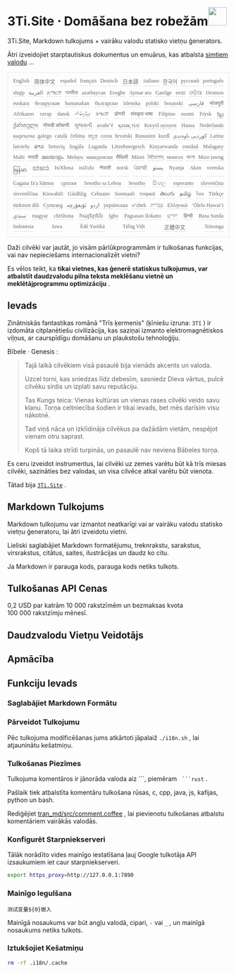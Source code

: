 <h1 style="justify-content:space-between">3Ti.Site ⋅ Domāšana bez robežām<img src="//i-01.eu.org/3Ti/logo.svg" style="user-select:none;margin-top:-1px;width:42px"></h1>

3Ti.Site, Markdown tulkojums + vairāku valodu statisko vietņu ģenerators.

Ātri izveidojiet starptautiskus dokumentus un emuārus, kas atbalsta [simtiem valodu](https://github.com/i18n-site/node/blob/main/lang/src/index.js) ...

<pre class="langli" style="display:flex;flex-wrap:wrap;background:transparent;border:1px solid #eee;font-size:12px;box-shadow:0 0 3px inset #eee;padding:12px 5px 4px 12px;justify-content:space-between;"><style>pre.langli i{font-weight:300;font-family:s;margin-right:7px;margin-bottom:8px;font-style:normal;color:#666;border-bottom:1px dashed #ccc;}</style><i>English</i><i> 简体中文 </i><i>español</i><i>français</i><i>Deutsch</i><i> 日本語 </i><i>italiano</i><i>한국어</i><i>русский</i><i>português</i><i>shqip</i><i>‫العربية‬</i><i>አማርኛ</i><i>অসমীয়া</i><i>azərbaycan</i><i>Eʋegbe</i><i>Aymar aru</i><i>Gaeilge</i><i>eesti</i><i>ଓଡ଼ିଆ</i><i>Oromoo</i><i>euskara</i><i>беларуская</i><i>bamanakan</i><i>български</i><i>íslenska</i><i>polski</i><i>bosanski</i><i>‫فارسی‬</i><i>भोजपुरी</i><i>Afrikaans</i><i>татар</i><i>dansk</i><i>‫ދިވެހިބަސް‬</i><i>ትግርኛ</i><i>डोगरी</i><i>संस्कृत भाषा</i><i>Filipino</i><i>suomi</i><i>Frysk</i><i>ខ្មែរ</i><i>ქართული</i><i>गोंयची कोंकणी</i><i>ગુજરાતી</i><i>avañe’ẽ</i><i>қазақ тілі</i><i>Kreyòl ayisyen</i><i>Hausa</i><i>Nederlands</i><i>кыргызча</i><i>galego</i><i>català</i><i>čeština</i><i>ಕನ್ನಡ</i><i>corsu</i><i>hrvatski</i><i>Runasimi</i><i>kurdî</i><i>‫کوردیی ناوەندی‬</i><i>Latina</i><i>latviešu</i><i>ລາວ</i><i>lietuvių</i><i>lingála</i><i>Luganda</i><i>Lëtzebuergesch</i><i>Kinyarwanda</i><i>română</i><i>Malagasy</i><i>Malti</i><i>मराठी</i><i>മലയാളം</i><i>Melayu</i><i>македонски</i><i>मैथिली</i><i>Māori</i><i>মৈতৈলোন্</i><i>монгол</i><i>বাংলা</i><i>Mizo ṭawng</i><i>မြန်မာ</i><i>𞄀𞄄𞄰𞄩𞄍𞄜𞄰</i><i>IsiXhosa</i><i>isiZulu</i><i>नेपाली</i><i>norsk</i><i>ਪੰਜਾਬੀ</i><i>‫پښتو‬</i><i>Nyanja</i><i>Akan</i><i>svenska</i><i>Gagana fa'a Sāmoa</i><i>српски</i><i>Sesotho sa Leboa</i><i>Sesotho</i><i>සිංහල</i><i>esperanto</i><i>slovenčina</i><i>slovenščina</i><i>Kiswahili</i><i>Gàidhlig</i><i>Cebuano</i><i>Soomaali</i><i>тоҷикӣ</i><i>తెలుగు</i><i>தமிழ்</i><i>ไทย</i><i>Türkçe</i><i>türkmen dili</i><i>Cymraeg</i><i>‫ئۇيغۇرچە‬</i><i>‫اردو‬</i><i>українська</i><i>o‘zbek</i><i>‫עברית‬</i><i>Ελληνικά</i><i>ʻŌlelo Hawaiʻi</i><i>‫سنڌي‬</i><i>magyar</i><i>chiShona</i><i>հայերեն</i><i>Igbo</i><i>Pagsasao Ilokano</i><i>‫ייִדיש‬</i><i>हिन्दी</i><i>Basa Sunda</i><i>Indonesia</i><i>Jawa</i><i>Èdè Yorùbá</i><i>Tiếng Việt</i><i> 正體中文 </i><i>Xitsonga</i></pre>

Daži cilvēki var jautāt, jo visām pārlūkprogrammām ir tulkošanas funkcijas, vai nav nepieciešams internacionalizēt vietni?

Es vēlos teikt, ka **tikai vietnes, kas ģenerē statiskus tulkojumus, var atbalstīt daudzvalodu pilna teksta meklēšanu vietnē un meklētājprogrammu optimizāciju** .

## Ievads

Zinātniskās fantastikas romānā &quot;Trīs ķermenis&quot; (ķīniešu izruna: `3Tǐ` ) ir izdomāta citplanētiešu civilizācija, kas saziņai izmanto elektromagnētiskos viļņus, ar caurspīdīgu domāšanu un plaukstošu tehnoloģiju.

Bībele · Genesis :

> Tajā laikā cilvēkiem visā pasaulē bija vienāds akcents un valoda.
>
> Uzcel torni, kas sniedzas līdz debesīm, sasniedz Dieva vārtus, pulcē cilvēku sirdis un izplati savu reputāciju.
>
> Tas Kungs teica: Vienas kultūras un vienas rases cilvēki veido savu klanu. Torņa celtniecība šodien ir tikai ievads, bet mēs darīsim visu nākotnē.
>
> Tad viņš nāca un izklīdināja cilvēkus pa dažādām vietām, nespējot vienam otru saprast.
>
> Kopš tā laika strīdi turpinās, un pasaulē nav neviena Bābeles torņa.

Es ceru izveidot instrumentus, lai cilvēki uz zemes varētu būt kā trīs miesas cilvēki, sazināties bez valodas, un visa cilvēce atkal varētu būt vienota.

Tātad bija [`3Ti.Site`](//3Ti.Site) .

## Markdown Tulkojums

Markdown tulkojumu var izmantot neatkarīgi vai ar vairāku valodu statisko vietņu ģeneratoru, lai ātri izveidotu vietni.

Lieliski saglabājiet Markdown formatējumu, treknrakstu, sarakstus, virsrakstus, citātus, saites, ilustrācijas un daudz ko citu.

Ja Markdown ir parauga kods, parauga kods netiks tulkots.

## Tulkošanas API Cenas

0,2 USD par katrām 10 000 rakstzīmēm un bezmaksas kvota 100 000 rakstzīmju mēnesī.

## Daudzvalodu Vietņu Veidotājs

## Apmācība

## Funkciju Ievads

### Saglabājiet Markdown Formātu

### Pārveidot Tulkojumu

Pēc tulkojuma modificēšanas jums atkārtoti jāpalaiž `./i18n.sh` , lai atjauninātu kešatmiņu.

### Tulkošanas Piezīmes

Tulkojuma komentāros ir jānorāda valoda aiz \```, piemēram ` ```rust` .

Pašlaik tiek atbalstīta komentāru tulkošana rūsas, c, cpp, java, js, kafijas, python un bash.

Rediģējiet [tran_md/src/comment.coffee](https://github.com/i18n-site/node/blob/main/tran_md/src/comment.coffee) , lai pievienotu tulkošanas atbalstu komentāriem vairākās valodās.

### Konfigurēt Starpniekserveri

Tālāk norādīto vides mainīgo iestatīšana ļauj Google tulkotāja API izsaukumiem iet caur starpniekserveri.

```bash
export https_proxy=http://127.0.0.1:7890
```

### Mainīgo Iegulšana

```
测试变量${0}嵌入
```

Mainīgā nosaukums var būt angļu valodā, cipari, `-` vai `_` , un mainīgā nosaukums netiks tulkots.

### Iztukšojiet Kešatmiņu

```bash
rm -rf .i18n/.cache
```
